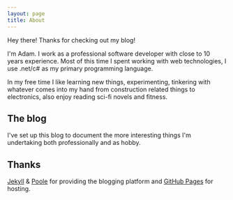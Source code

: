 ```yaml
---
layout: page
title: About
---
```


<p class="message">
  Hey there! Thanks for checking out my blog!
</p>


I'm Adam. I work as a professional software developer with close to 10 years experience. Most of this time I spent working with web technologies, I use .net/c# as my primary programming language.

In my free time I like learning new things, experimenting, tinkering with whatever comes into my hand from construction related things to electronics, also enjoy reading sci-fi novels and fitness.

## The blog

I've set up this blog to document the more interesting things I'm undertaking both professionally and as hobby.

## Thanks

[Jekyll](http://jekyllrb.com) & [Poole](http://getpoole.com/) for providing the blogging platform and [GitHub Pages](https://pages.github.com) for hosting.
